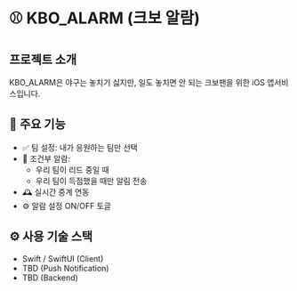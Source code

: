 # ⚾️ KBO_ALARM (크보 알람)

## 프로젝트 소개
KBO_ALARM은 야구는 놓치기 싫지만, 일도 놓치면 안 되는 크보팬을 위한 iOS 앱서비스입니다.

## 📱 주요 기능
* ✅ 팀 설정: 내가 응원하는 팀만 선택
* 🔔 조건부 알람:
  * 우리 팀이 리드 중일 때
  * 우리 팀이 득점했을 때만 알림 전송
* 🕰 실시간 중계 연동
* ⚙️ 알람 설정 ON/OFF 토글

## ⚙️ 사용 기술 스택
* Swift / SwiftUI (Client)
* TBD (Push Notification)
* TBD (Backend)
